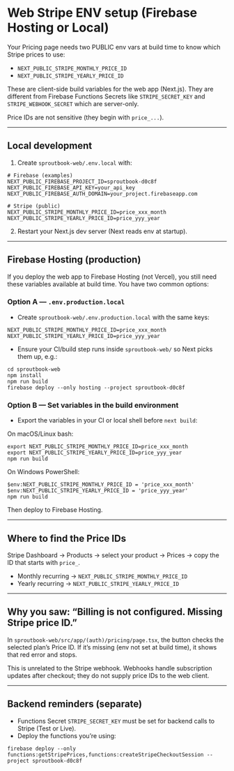 # Web Stripe ENV setup (Firebase Hosting or Local)

Your Pricing page needs two PUBLIC env vars at build time to know which Stripe prices to use:

- `NEXT_PUBLIC_STRIPE_MONTHLY_PRICE_ID`
- `NEXT_PUBLIC_STRIPE_YEARLY_PRICE_ID`

These are client-side build variables for the web app (Next.js). They are different from Firebase Functions Secrets like `STRIPE_SECRET_KEY` and `STRIPE_WEBHOOK_SECRET` which are server-only.

Price IDs are not sensitive (they begin with `price_...`).

---

## Local development
1) Create `sproutbook-web/.env.local` with:

```
# Firebase (examples)
NEXT_PUBLIC_FIREBASE_PROJECT_ID=sproutbook-d0c8f
NEXT_PUBLIC_FIREBASE_API_KEY=your_api_key
NEXT_PUBLIC_FIREBASE_AUTH_DOMAIN=your_project.firebaseapp.com

# Stripe (public)
NEXT_PUBLIC_STRIPE_MONTHLY_PRICE_ID=price_xxx_month
NEXT_PUBLIC_STRIPE_YEARLY_PRICE_ID=price_yyy_year
```

2) Restart your Next.js dev server (Next reads env at startup).

---

## Firebase Hosting (production)
If you deploy the web app to Firebase Hosting (not Vercel), you still need these variables available at build time. You have two common options:

### Option A — `.env.production.local`
- Create `sproutbook-web/.env.production.local` with the same keys:

```
NEXT_PUBLIC_STRIPE_MONTHLY_PRICE_ID=price_xxx_month
NEXT_PUBLIC_STRIPE_YEARLY_PRICE_ID=price_yyy_year
```

- Ensure your CI/build step runs inside `sproutbook-web/` so Next picks them up, e.g.:

```
cd sproutbook-web
npm install
npm run build
firebase deploy --only hosting --project sproutbook-d0c8f
```

### Option B — Set variables in the build environment
- Export the variables in your CI or local shell before `next build`:

On macOS/Linux bash:
```
export NEXT_PUBLIC_STRIPE_MONTHLY_PRICE_ID=price_xxx_month
export NEXT_PUBLIC_STRIPE_YEARLY_PRICE_ID=price_yyy_year
npm run build
```

On Windows PowerShell:
```
$env:NEXT_PUBLIC_STRIPE_MONTHLY_PRICE_ID = 'price_xxx_month'
$env:NEXT_PUBLIC_STRIPE_YEARLY_PRICE_ID = 'price_yyy_year'
npm run build
```

Then deploy to Firebase Hosting.

---

## Where to find the Price IDs
Stripe Dashboard → Products → select your product → Prices → copy the ID that starts with `price_`.

- Monthly recurring → `NEXT_PUBLIC_STRIPE_MONTHLY_PRICE_ID`
- Yearly recurring → `NEXT_PUBLIC_STRIPE_YEARLY_PRICE_ID`

---

## Why you saw: “Billing is not configured. Missing Stripe price ID.”
In `sproutbook-web/src/app/(auth)/pricing/page.tsx`, the button checks the selected plan’s Price ID. If it’s missing (env not set at build time), it shows that red error and stops.

This is unrelated to the Stripe webhook. Webhooks handle subscription updates after checkout; they do not supply price IDs to the web client.

---

## Backend reminders (separate)
- Functions Secret `STRIPE_SECRET_KEY` must be set for backend calls to Stripe (Test or Live).
- Deploy the functions you’re using:
```
firebase deploy --only functions:getStripePrices,functions:createStripeCheckoutSession --project sproutbook-d0c8f
```
